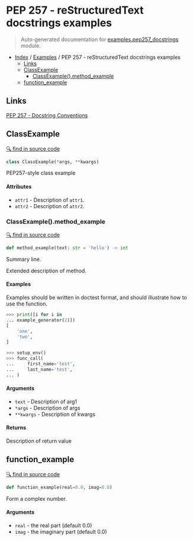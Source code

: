 # PEP 257 - reStructuredText docstrings examples

> Auto-generated documentation for [examples.pep257_docstrings](../../examples/pep257_docstrings.py) module.

- [Index](../README.md#modules) / [Examples](index.md#examples) / PEP 257 - reStructuredText docstrings examples
  - [Links](#links)
  - [ClassExample](#classexample)
    - [ClassExample().method_example](#classexamplemethod_example)
  - [function_example](#function_example)

## Links

[PEP 257 - Docstring Conventions](https://www.python.org/dev/peps/pep-0287/)

## ClassExample

[🔍 find in source code](../../examples/pep257_docstrings.py#L11)

```python
class ClassExample(*args, **kwargs)
```

PEP257-style class example

#### Attributes

- `attr1` - Description of `attr1`.
- `attr2` - Description of `attr2`.

### ClassExample().method_example

[🔍 find in source code](../../examples/pep257_docstrings.py#L20)

```python
def method_example(text: str = 'hello') -> int
```

Summary line.

Extended description of method.

#### Examples

Examples should be written in doctest format, and should illustrate how
to use the function.

```python
>>> print([i for i in
... example_generator(2)])
[
    'one',
    'two',
]
```

```python
>>> setup_env()
>>> func_call(
...     first_name='test',
...     last_name='test',
... )
```

#### Arguments

- `text` - Description of arg1
- `*args` - Description of args
- `**kwargs` - Description of kwargs

#### Returns

Description of return value

## function_example

[🔍 find in source code](../../examples/pep257_docstrings.py#L53)

```python
def function_example(real=0.0, imag=0.0)
```

Form a complex number.

#### Arguments

- `real` - the real part (default 0.0)
- `imag` - the imaginary part (default 0.0)
